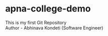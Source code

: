 # apna-college-demo
This is my first Git Repository
<br>
Author - Abhinava Kondeti (Software Engineer)
